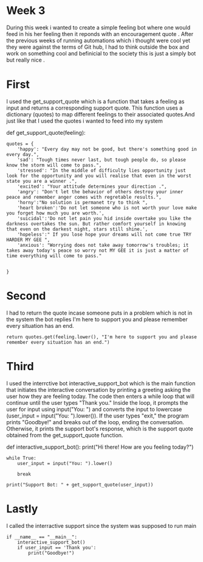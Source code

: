 # Week 3 
During this week i wanted to create a simple feeling bot where one would feed in his her feeling then it reponds with an encouragement quote . After the previous weeks of running 
automations which i thought were cool yet they  were against the terms of Git hub, I had to think outside the box and work on something cool and befinicial to the society this is just 
a simply bot but really nice . 
# First 

I used the get_support_quote  which is a function that takes a feeling as input and returns a corresponding support quote. 
This function uses a dictionary (quotes) to map different feelings to their associated quotes.And just like that I used the quotes i wanted to feed into my system

def get_support_quote(feeling):
    
    quotes = {
        'happy': "Every day may not be good, but there's something good in every day.",
        'sad': "Tough times never last, but tough people do, so please know the storm will come to pass.",
        'stressed': "In the middle of difficulty lies opportunity just look for the opportunity and you will realise that even in the worst state you are a winner .",
        'excited': "Your attitude determines your direction .",
        'angry': "Don't let the behavior of others destroy your inner peace and remember anger comes with regretable results.",
        'horny':"No solution is permanet try to think ",
        'heart broken':'Do not let someone who is not worth your love make you forget how much you are worth.',
        'suicidal':'Do not let pain you hid inside overtake you like the darkness overtakes the sun. But rather comfort yourself in knowing that even on the darkest night, stars still shine.',
        'hopeless':" If you lose hope your dreams will not come true TRY HARDER MY GEE ",
        'anxious': "Worrying does not take away tomorrow's troubles; it takes away today's peace so worry not MY GEE it is just a matter of time everything will come to pass."

        
    }
# Second
I had to return the quote incase someone puts in a problem which is not in the system the bot replies I'm here to support you and please remember every situation has an end.

    return quotes.get(feeling.lower(), "I'm here to support you and please remember every situation has an end.")
    
# Third 

I used the interrctive bot interactive_support_bot which is the main function that initiates the interactive conversation by printing a greeting asking the user how they are feeling today.
The code then enters a while loop that will continue until the user types "Thank you."
Inside the loop, it prompts the user for input using input("You: ") and converts the input to lowercase (user_input = input("You: ").lower()).
If the user types "exit," the program prints "Goodbye!" and breaks out of the loop, ending the conversation.
Otherwise, it prints the support bot's response, which is the support quote obtained from the get_support_quote function.

def interactive_support_bot():
    print("Hi there! How are you feeling today?")

    while True:
        user_input = input("You: ").lower()

        break

    print("Support Bot: " + get_support_quote(user_input))
    
# Lastly 
I called the interractive support since the system was supposed to run main

    if __name__ == "__main__":
        interactive_support_bot()
        if user_input == 'Thank you':
            print("Goodbye!")
